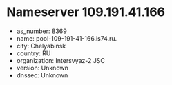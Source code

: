 # Nameserver 109.191.41.166

* as_number: 8369
* name: pool-109-191-41-166.is74.ru.
* city: Chelyabinsk
* country: RU
* organization: Intersvyaz-2 JSC
* version: Unknown
* dnssec: Unknown
